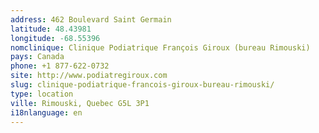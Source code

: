 ```yaml
---
address: 462 Boulevard Saint Germain
latitude: 48.43981
longitude: -68.55396
nomclinique: Clinique Podiatrique François Giroux (bureau Rimouski)
pays: Canada
phone: +1 877-622-0732
site: http://www.podiatregiroux.com
slug: clinique-podiatrique-francois-giroux-bureau-rimouski/
type: location
ville: Rimouski, Quebec G5L 3P1
i18nlanguage: en
---
```



